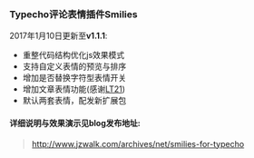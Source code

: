 ### Typecho评论表情插件Smilies
2017年1月10日更新至**v1.1.1**: 
- 重整代码结构优化js效果模式
- 支持自定义表情的预览与排序
- 增加是否替换字符型表情开关
- 增加文章表情功能(感谢[LT21](http://lt21.me/archives/12.html))
- 默认两套表情，配发新扩展包

#### 详细说明与效果演示见blog发布地址: 
 > http://www.jzwalk.com/archives/net/smilies-for-typecho
